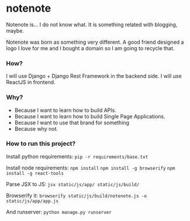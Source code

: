 # notenote

Notenote is... I do not know what. It is something related with blogging, maybe.

Notenote was born as something very different. A good friend designed a logo I love for me and I bought a domain so I am going to recycle that.

### How?

I will use Django + Django Rest Framework in the backend side. I will use ReactJS in frontend.

### Why?

- Because I want to learn how to build APIs.
- Because I want to learn how to build Single Page Applications.
- Because I want to use that brand for something
- Because why not.


### How to run this project?

Install python requirements:
```pip -r requirements/base.txt```

Install node requirements:
```npm install```
```npm install -g browserify```
```npm install -g react-tools```

Parse JSX to JS:
```jsx static/js/app/ static/js/build/```

Browserify it:
```browserify static/js/build/notenote.js -o static/js/app/app.js```

And runserver:
```python manage.py runserver```
